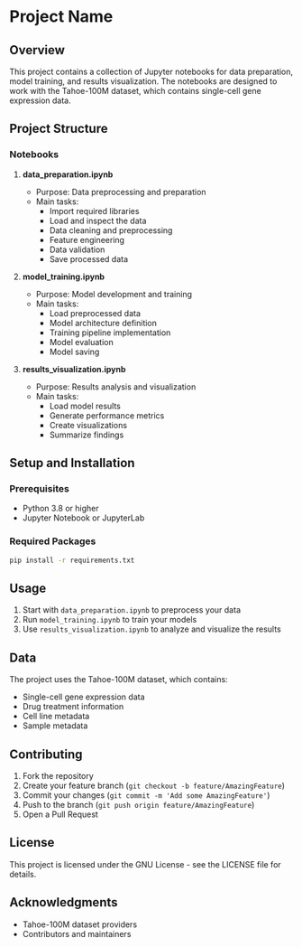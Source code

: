 # Project Name

## Overview
This project contains a collection of Jupyter notebooks for data preparation, model training, and results visualization. The notebooks are designed to work with the Tahoe-100M dataset, which contains single-cell gene expression data.

## Project Structure

### Notebooks

1. **data_preparation.ipynb**
   - Purpose: Data preprocessing and preparation
   - Main tasks:
     - Import required libraries
     - Load and inspect the data
     - Data cleaning and preprocessing
     - Feature engineering
     - Data validation
     - Save processed data

2. **model_training.ipynb**
   - Purpose: Model development and training
   - Main tasks:
     - Load preprocessed data
     - Model architecture definition
     - Training pipeline implementation
     - Model evaluation
     - Model saving

3. **results_visualization.ipynb**
   - Purpose: Results analysis and visualization
   - Main tasks:
     - Load model results
     - Generate performance metrics
     - Create visualizations
     - Summarize findings

## Setup and Installation

### Prerequisites
- Python 3.8 or higher
- Jupyter Notebook or JupyterLab

### Required Packages
```bash
pip install -r requirements.txt
```

## Usage

1. Start with `data_preparation.ipynb` to preprocess your data
2. Run `model_training.ipynb` to train your models
3. Use `results_visualization.ipynb` to analyze and visualize the results

## Data

The project uses the Tahoe-100M dataset, which contains:
- Single-cell gene expression data
- Drug treatment information
- Cell line metadata
- Sample metadata

## Contributing

1. Fork the repository
2. Create your feature branch (`git checkout -b feature/AmazingFeature`)
3. Commit your changes (`git commit -m 'Add some AmazingFeature'`)
4. Push to the branch (`git push origin feature/AmazingFeature`)
5. Open a Pull Request

## License

This project is licensed under the GNU License - see the LICENSE file for details.

## Acknowledgments

- Tahoe-100M dataset providers
- Contributors and maintainers